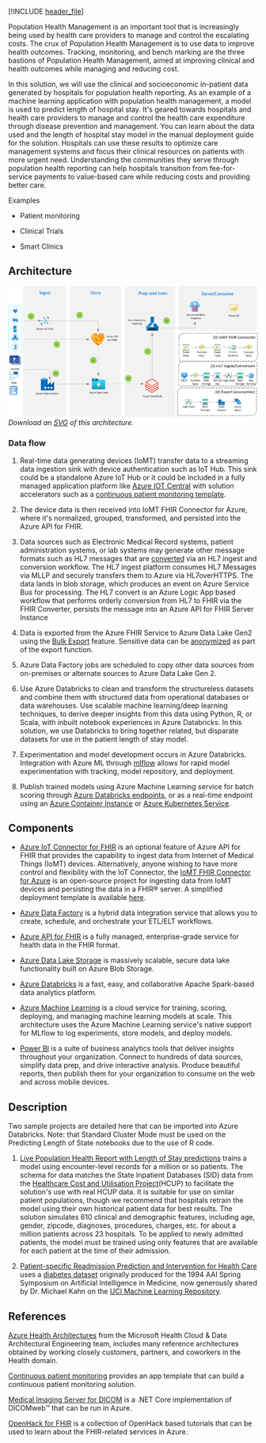 [!INCLUDE [header_file](../../../includes/sol-idea-header.md)]

Population Health Management is an important tool that is increasingly being used by health care providers to manage and control the escalating costs. The crux of Population Health Management is to use data to improve health outcomes. Tracking, monitoring, and bench marking are the three bastions of Population Health Management, aimed at improving clinical and health outcomes while managing and reducing cost.

In this solution, we will use the clinical and socioeconomic in-patient data generated by hospitals for population health reporting. As an example of a machine learning application with population health management, a model is used to predict length of hospital stay. It's geared towards hospitals and health care providers to manage and control the health care expenditure through disease prevention and management. You can learn about the data used and the length of hospital stay model in the manual deployment guide for the solution. Hospitals can use these results to optimize care management systems and focus their clinical resources on patients with more urgent need. Understanding the communities they serve through population health reporting can help hospitals transition from fee-for-service payments to value-based care while reducing costs and providing better care.

Examples

* Patient monitoring

* Clinical Trials

* Smart Clinics

## Architecture

![Architecture diagram](../media/population-health-management-for-healthcare.png)
*Download an [SVG](../media/population-health-management-for-healthcare.svg) of this architecture.*

### Data flow

1. Real-time data generating devices (IoMT) transfer data to a streaming data ingestion sink with device authentication such as IoT Hub.  This sink could be a standalone Azure IoT Hub or it could be included in a fully managed application platform like [Azure IOT Central](/azure/iot-fundamentals/iot-services-and-technologies#azure-iot-central) with solution accelerators such as a [continuous patient monitoring template](/azure/iot-central/healthcare/overview-iot-central-healthcare#what-is-continuous-patient-monitoring-template).

2. The device data is then received into IoMT FHIR Connector for Azure, where it's normalized, grouped, transformed, and persisted into the Azure API for FHIR.

3. Data sources such as Electronic Medical Record systems, patient administration systems, or lab systems may generate other message formats such as HL7 messages that are [converted](https://github.com/microsoft/health-architectures/tree/master/HL7Conversion) via an HL7 ingest and conversion workflow.  The HL7 ingest platform consumes HL7 Messages via MLLP and securely transfers them to Azure via HL7overHTTPS. The data lands in blob storage, which produces an event on Azure Service Bus for processing. The HL7 convert is an Azure Logic App based workflow that performs orderly conversion from HL7 to FHIR via the FHIR Converter, persists the message into an Azure API for FHIR Server Instance

4. Data is exported from the Azure FHIR Service to Azure Data Lake Gen2 using the [Bulk Export](/azure/healthcare-apis/export-data) feature.  Sensitive data can be [anonymized](https://github.com/microsoft/FHIR-Tools-for-Anonymization) as part of the export function.

5. Azure Data Factory jobs are scheduled to copy other data sources from on-premises or alternate sources to Azure Data Lake Gen 2.

6. Use Azure Databricks to clean and transform the structureless datasets and combine them with structured data from operational databases or data warehouses.  Use scalable machine learning/deep learning techniques, to derive deeper insights from this data using Python, R, or Scala, with inbuilt notebook experiences in Azure Databricks.  In this solution, we use Databricks to bring together related, but disparate datasets for use in the patient length of stay model.

7. Experimentation and model development occurs in Azure Databricks.  Integration with Azure ML through [mlflow](/azure/machine-learning/how-to-use-mlflow-azure-databricks) allows for rapid model experimentation with tracking, model repository, and deployment. 

8. Publish trained models using Azure Machine Learning service for batch scoring through [Azure Databricks endpoints](/azure/machine-learning/how-to-use-mlflow-azure-databricks#deploy-models-to-adb-endpoints-for-batch-scoring), or as a real-time endpoint using an [Azure Container Instance](/azure/machine-learning/how-to-deploy-mlflow-models#deploy-to-azure-container-instance-aci) or [Azure Kubernetes Service](/azure/machine-learning/how-to-deploy-mlflow-models#deploy-to-azure-kubernetes-service-aks).  

## Components

* [Azure IoT Connector for FHIR](/azure/healthcare-apis/iot-data-flow) is an optional feature of Azure API for FHIR that provides the capability to ingest data from Internet of Medical Things (IoMT) devices.  Alternatively, anyone wishing to have more control and flexibility with the IoT Connector, the [IoMT FHIR Connector for Azure](https://github.com/Microsoft/iomt-fhir) is an open-source project for ingesting data from IoMT devices and persisting the data in a FHIR® server.  A simplified deployment template is available [here](https://github.com/microsoft/iomt-fhir/blob/master/docs/ARMInstallationManagedIdentity.md).

* [Azure Data Factory](https://azure.microsoft.com/services/data-factory) is a hybrid data integration service that allows you to create, schedule, and orchestrate your ETL/ELT workflows.

* [Azure API for FHIR](/azure/healthcare-apis/) is a fully managed, enterprise-grade service for health data in the FHIR format.

* [Azure Data Lake Storage](/azure/storage/blobs/data-lake-storage-introduction) is massively scalable, secure data lake functionality built on Azure Blob Storage.  

* [Azure Databricks](/azure/databricks/scenarios/what-is-azure-databricks) is a fast, easy, and collaborative Apache Spark-based data analytics platform.  

* [Azure Machine Learning](/azure/machine-learning/service/overview-what-is-azure-ml) is a cloud service for training, scoring, deploying, and managing machine learning models at scale. This architecture uses the Azure Machine Learning service's native support for MLflow to log experiments, store models, and deploy models.

* [Power BI](https://powerbi.microsoft.com) is a suite of business analytics tools that deliver insights throughout your organization. Connect to hundreds of data sources, simplify data prep, and drive interactive analysis. Produce beautiful reports, then publish them for your organization to consume on the web and across mobile devices.

## Description

Two sample projects are detailed here that can be imported into Azure Databricks.  Note: that Standard Cluster Mode must be used on the Predicting Length of State notebooks due to the use of R code.

1. [Live Population Health Report with Length of Stay predictions](https://github.com/Azure/cortana-intelligence-population-health-management/tree/master/Azure%20Data%20Lake/ManualDeploymentGuide/Model) trains a model using encounter-level records for a million or so patients. The schema for data matches the State Inpatient Databases (SID) data from the [Healthcare Cost and Utilisation Project](https://www.hcup-us.ahrq.gov/)(HCUP) to facilitate the solution's use with real HCUP data. It is suitable for use on similar patient populations, though we recommend that hospitals retrain the model using their own historical patient data for best results. The solution simulates 610 clinical and demographic features, including age, gender, zipcode, diagnoses, procedures, charges, etc. for about a million patients across 23 hospitals. To be applied to newly admitted patients, the model must be trained using only features that are available for each patient at the time of their admission.

2. [Patient-specific Readmission Prediction and Intervention for Health Care](https://github.com/Azure/cortana-intelligence-population-health-management/blob/master/Spark/Manual%20Deployment%20Guide/HDInsight%20Spark/1_Data_Preparation.ipynb) uses a [diabetes dataset](https://archive.ics.uci.edu/ml/datasets/Diabetes) originally produced for the 1994 AAI Spring Symposium on Artificial Intelligence in Medicine, now generously shared by Dr. Michael Kahn on the [UCI Machine Learning Repository](https://archive.ics.uci.edu/ml/).

## References

[Azure Health Architectures](https://github.com/microsoft/health-architectures) from the Microsoft Health Cloud & Data Architectural Engineering team, includes many reference architectures obtained by working closely customers, partners, and coworkers in the Health domain.

[Continuous patient monitoring](/azure/iot-central/healthcare/concept-continuous-patient-monitoring-architecture) provides an app template that can build a continuous patient monitoring solution.

[Medical Imaging Server for DICOM](https://github.com/microsoft/dicom-server) is a .NET Core implementation of DICOMweb™ that can be run in Azure.

[OpenHack for FHIR](https://github.com/microsoft/OpenHack-FHIR) is a collection of OpenHack based tutorials that can be used to learn about the FHIR-related services in Azure.
